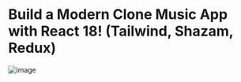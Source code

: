 # Build a Modern Clone Music App with React 18! (Tailwind, Shazam, Redux)
![image](https://user-images.githubusercontent.com/72059115/206650305-f22fe908-43c5-4f50-ac41-b3783336670b.png)
